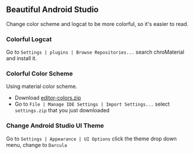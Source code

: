 ## Beautiful Android Studio
Change color scheme and logcat to be more colorful, so it's easier to read.

### Colorful Logcat
Go to `Settings | plugins | Browse Repositories...` search chroMaterial and install it.

### Colorful Color Scheme
Using material color scheme.
* Download [editor-colors.zip](https://github.com/100nandoo/Android-Development-Guidebook/blob/master/intellij/color-scheme/editor-colors.zip)
* Go to `File | Manage IDE Settings | Import Settings...` select `settings.zip` that you just downloaded

### Change Android Studio UI Theme
Go to `Settings | Appearance | UI Options` click the theme drop down menu, change to `Darcula`
